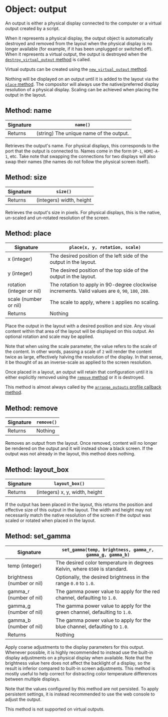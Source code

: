 # Object: output

An output is either a physical display connected to the computer or a virtual output created by a script.

When it represents a physical display, the output object is automatically destroyed and removed from the layout when the physical display is no longer available (for example, if it has been unplugged or switched off). When it represents a virtual output, the output is destroyed when the [`destroy_virtual_output` method](./server#destroy-virtual-output) is called.

Virtual outputs can be created using the [`new_virtual_output` method](./server#new-virtual-output).

Nothing will be displayed on an output until it is added to the layout via the [`place` method](#method-place). The compositor will always use the native/preferred display resolution of a physical display. Scaling can be achieved when placing the output in the layout.

## Method: name

| Signature | `name()` |
| - | - |
| Returns | (string) The unique name of the output. |

Retrieves the output's name. For physical displays, this corresponds to the port that the output is connected to. Names come in the form `DP-1`, `HDMI-A-1`, etc. Take note that swapping the connections for two displays will also swap their names (the names do not follow the physical screen itself).

## Method: size

| Signature | `size()` |
| - | - |
| Returns | (integers) width, height |

Retrieves the output's size in pixels. For physical displays, this is the native, un-scaled and un-rotated resolution of the screen.

## Method: place

| Signature | `place(x, y, rotation, scale)` |
| - | - |
| x (integer) | The desired position of the left side of the output in the layout. |
| y (integer) | The desired position of the top side of the output in the layout. |
| rotation (integer or nil) | The rotation to apply in 90-degree clockwise increments. Valid values are `0`, `90`, `180`, `280`. |
| scale (number or nil) | The scale to apply, where `1` applies no scaling. |
| Returns | Nothing |

Place the output in the layout with a desired position and size. Any visual content within that area of the layout will be displayed on this output. An optional rotation and scale may be applied.

Note that when using the scale parameter, the value refers to the scale of the content. In other words, passing a scale of `2` will render the content twice as large, effectively halving the resolution of the display. In that sense, it be thought of as an inverse-scale as applied to the screen resolution.

Once placed in a layout, an output will retain that configuration until it is either explicitly removed using the [`remove` method](#method-remove) or it is destroyed.

This method is almost always called by the [`arrange_outputs` profile callback method](./profile#method-arrange-outputs).

## Method: remove

| Signature | `remove()` |
| - | - |
| Returns | Nothing |

Removes an output from the layout. Once removed, content will no longer be rendered on the output and it will instead show a black screen. If the output was not already in the layout, this method does nothing.

## Method: layout_box

| Signature | `layout_box()` |
| - | - |
| Returns | (integers) x, y, width, height |

If the output has been placed in the layout, this returns the position and effective size of this output in the layout. The width and height may not necessarily match the native resolution of the screen if the output was scaled or rotated when placed in the layout.

## Method: set_gamma

| Signature | `set_gamma(temp, brightness, gamma_r, gamma_g, gamma_b)` |
| - | - |
| temp (integer) | The desired color temperature in degrees Kelvin, where `6500` is standard. |
| brightness (number or nil) | Optionally, the desired brightness in the range `0.0` to `1.0`. |
| gamma_r (number of nil) | The gamma power value to apply for the red channel, defaulting to `1.0`. |
| gamma_g (number of nil) | The gamma power value to apply for the green channel, defaulting to `1.0`. |
| gamma_b (number of nil) | The gamma power value to apply for the blue channel, defaulting to `1.0`. |
| Returns | Nothing |

Apply coarse adjustments to the display parameters for this output. Whenever possible, it is highly recommended to instead use the built-in display adjustments on a physical display when available. Note that the brightness value here does not affect the backlight of a display, so the result is inferior compared to built-in screen adjustments. This method is mostly useful to help correct for distracting color temperature differences between multiple displays.

Note that the values configured by this method are not persisted. To apply persistent settings, it is instead recommended to use the web console to adjust the output.

This method is not supported on virtual outputs.
